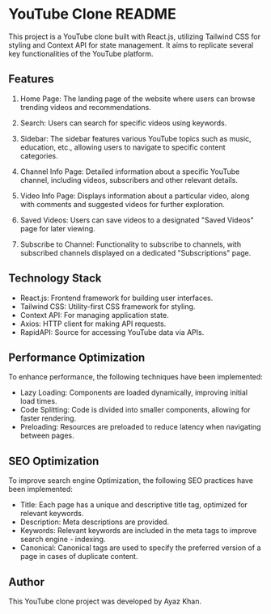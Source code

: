 # YouTube Clone README

This project is a YouTube clone built with React.js, utilizing Tailwind CSS for styling and Context API for state management. It aims to replicate several key functionalities of the YouTube platform.

## Features

1. Home Page: The landing page of the website where users can browse trending videos and recommendations.

2. Search: Users can search for specific videos using keywords.

3. Sidebar: The sidebar features various YouTube topics such as music, education, etc., allowing users to navigate to specific content categories.

4. Channel Info Page: Detailed information about a specific YouTube channel, including videos, subscribers and other relevant details.

5. Video Info Page: Displays information about a particular video, along with comments and suggested videos for further exploration.

6. Saved Videos: Users can save videos to a designated "Saved Videos" page for later viewing.

7. Subscribe to Channel: Functionality to subscribe to channels, with subscribed channels displayed on a dedicated "Subscriptions" page.

## Technology Stack

- React.js: Frontend framework for building user interfaces.
- Tailwind CSS: Utility-first CSS framework for styling.
- Context API: For managing application state.
- Axios: HTTP client for making API requests.
- RapidAPI: Source for accessing YouTube data via APIs.

## Performance Optimization

To enhance performance, the following techniques have been implemented:

- Lazy Loading: Components are loaded dynamically, improving initial load times.
- Code Splitting: Code is divided into smaller components, allowing for faster rendering.
- Preloading: Resources are preloaded to reduce latency when navigating between pages.

## SEO Optimization

To improve search engine Optimization, the following SEO practices have been implemented:

- Title: Each page has a unique and descriptive title tag, optimized for relevant keywords.
- Description: Meta descriptions are provided.
- Keywords: Relevant keywords are included in the meta tags to improve search engine - indexing.
- Canonical: Canonical tags are used to specify the preferred version of a page in cases of duplicate content.

## Author

This YouTube clone project was developed by Ayaz Khan.


 

